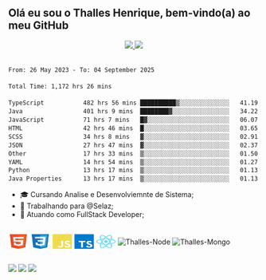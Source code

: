 ## Olá eu sou o Thalles Henrique, bem-vindo(a) ao meu GitHub

<div align="center">
  <a href="https://github.com/Thalles-HsA">
  <img height="180em" src="https://github-readme-stats.vercel.app/api?username=Thalles-HsA&show_icons=true&theme=radical&include_all_commits=true&count_private=true"/>
  <img height="180em" src="https://github-readme-stats.vercel.app/api/top-langs/?username=Thalles-HsA&exclude_repo=github-readme-stats,Pong,Freeway-JS&langs_count=5&theme=radical"/>
</div><br>
  
  <!--START_SECTION:waka-->

```txt
From: 26 May 2023 - To: 04 September 2025

Total Time: 1,172 hrs 26 mins

TypeScript           482 hrs 56 mins ██████████▒░░░░░░░░░░░░░░   41.19 %
Java                 401 hrs 9 mins  ████████▓░░░░░░░░░░░░░░░░   34.22 %
JavaScript           71 hrs 7 mins   █▓░░░░░░░░░░░░░░░░░░░░░░░   06.07 %
HTML                 42 hrs 46 mins  █░░░░░░░░░░░░░░░░░░░░░░░░   03.65 %
SCSS                 34 hrs 8 mins   ▓░░░░░░░░░░░░░░░░░░░░░░░░   02.91 %
JSON                 27 hrs 47 mins  ▓░░░░░░░░░░░░░░░░░░░░░░░░   02.37 %
Other                17 hrs 33 mins  ▒░░░░░░░░░░░░░░░░░░░░░░░░   01.50 %
YAML                 14 hrs 54 mins  ▒░░░░░░░░░░░░░░░░░░░░░░░░   01.27 %
Python               13 hrs 17 mins  ▒░░░░░░░░░░░░░░░░░░░░░░░░   01.13 %
Java Properties      13 hrs 17 mins  ▒░░░░░░░░░░░░░░░░░░░░░░░░   01.13 %
```

<!--END_SECTION:waka-->

  - 🎓 Cursando Analise e Desenvolviemnte de Sistema;
  - 🌱 Trabalhando para @Selaz;
  - 🎯 Atuando como FullStack Developer;
 
<div style="display: inline_block"><br>
  <img align="center" alt="Thalles-HTML" height="30" width="40" src="https://raw.githubusercontent.com/devicons/devicon/master/icons/html5/html5-original.svg">
  <img align="center" alt="Thalles-CSS" height="30" width="40" src="https://raw.githubusercontent.com/devicons/devicon/master/icons/css3/css3-original.svg">
  <img align="center" alt="Thalles-Js" height="30" width="40" src="https://raw.githubusercontent.com/devicons/devicon/master/icons/javascript/javascript-plain.svg">
  <img align="center" alt="Thalles-Ts" height="30" width="40" src="https://raw.githubusercontent.com/devicons/devicon/master/icons/typescript/typescript-plain.svg">
  <img align="center" alt="Thalles-React" height="30" width="40" src="https://raw.githubusercontent.com/devicons/devicon/master/icons/react/react-original.svg">
  <img align="center" alt="Thalles-Node" height="30" width="40" src="https://cdn.jsdelivr.net/gh/devicons/devicon/icons/nodejs/nodejs-original.svg" />
  <img align="center" alt="Thalles-Mongo" height="30" width="40" src="https://cdn.jsdelivr.net/gh/devicons/devicon/icons/mongodb/mongodb-original.svg" />
  
</div>

 ##
  
<div>
  <a href="https://www.linkedin.com/in/thalles-hsa" target="_blank"><img src="https://img.shields.io/badge/-LinkedIn-%230077B5?style=for-the-badge&logo=linkedin&logoColor=white" target="_blank"></a> 
  <a href="https://instagram.com/thalleshsa" target="_blank"><img src="https://img.shields.io/badge/-Instagram-%23E4405F?style=for-the-badge&logo=instagram&logoColor=white" target="_blank"></a>
  <a href = "mailto:thsa.henrique@gmail.com"><img src="https://img.shields.io/badge/-Gmail-%23333?style=for-the-badge&logo=gmail&logoColor=white" target="_blank"></a>
   
</div>
